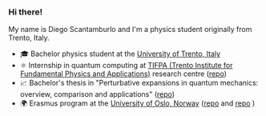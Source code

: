 ### Hi there!
My name is Diego Scantamburlo and I'm a physics student originally from Trento, Italy.
- 🎓 Bachelor physics student at the [University of Trento, Italy](https://www.unitn.it/)
- ⚛️ Internship in quantum computing at [TIFPA (Trento Institute for Fundamental Physics and Applications)](https://www.tifpa.infn.it/) research centre ([repo](https://github.com/diegoscantam/2qubits))
- 📈 Bachelor's thesis in "Perturbative expansions in quantum mechanics: overview, comparison and applications" ([repo](https://github.com/diegoscantam/perturbations))
- 🌍 Erasmus program at the [University of Oslo, Norway](https://www.uio.no/english/) ([repo](https://github.com/martapisci/quantum_slit) and [repo](https://github.com/CloriCaprile/penning_trap) )
